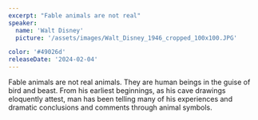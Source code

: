 ```yaml
---
excerpt: "Fable animals are not real"
speaker:
  name: 'Walt Disney'
  picture: '/assets/images/Walt_Disney_1946_cropped_100x100.JPG'

color: '#49026d'
releaseDate: '2024-02-04'
---
```

Fable animals are not real animals. They are human beings in the guise of bird and beast. From his earliest beginnings, as his cave drawings eloquently attest, man has been telling many of his experiences and dramatic conclusions and comments through animal symbols.
